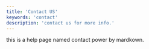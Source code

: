 ```yaml
---
title: 'Contact US'
keywords: 'contact'
description: 'contact us for more info.'
---
```

this is a help page named contact power by mardkown.